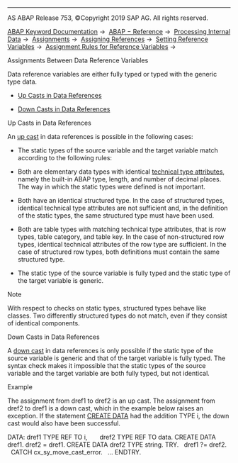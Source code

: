   

* * *

AS ABAP Release 753, ©Copyright 2019 SAP AG. All rights reserved.

[ABAP Keyword Documentation](javascript:call_link\('abenabap.htm'\)) →  [ABAP − Reference](javascript:call_link\('abenabap_reference.htm'\)) →  [Processing Internal Data](javascript:call_link\('abenabap_data_working.htm'\)) →  [Assignments](javascript:call_link\('abenvalue_assignments.htm'\)) →  [Assigning References](javascript:call_link\('abenreference_assignments.htm'\)) →  [Setting Reference Variables](javascript:call_link\('abenset_references.htm'\)) →  [Assignment Rules for Reference Variables](javascript:call_link\('abenconversion_references.htm'\)) → 

Assignments Between Data Reference Variables

Data reference variables are either fully typed or typed with the generic type data.

-   [Up Casts in Data References](#@@ITOC@@ABENCONVERSION_REFERENCES_DATA_1)

-   [Down Casts in Data References](#@@ITOC@@ABENCONVERSION_REFERENCES_DATA_2)

Up Casts in Data References

An [up cast](javascript:call_link\('abenup_cast_glosry.htm'\) "Glossary Entry") in data references is possible in the following cases:

-   The static types of the source variable and the target variable match according to the following rules:

-   Both are elementary data types with identical [technical type attributes](javascript:call_link\('abentechnical_type_attr_glosry.htm'\) "Glossary Entry"), namely the built-in ABAP type, length, and number of decimal places. The way in which the static types were defined is not important.

-   Both have an identical structured type. In the case of structured types, identical technical type attributes are not sufficient and, in the definition of the static types, the same structured type must have been used.

-   Both are table types with matching technical type attributes, that is row types, table category, and table key. In the case of non-structured row types, identical technical attributes of the row type are sufficient. In the case of structured row types, both definitions must contain the same structured type.

-   The static type of the source variable is fully typed and the static type of the target variable is generic.

Note

With respect to checks on static types, structured types behave like classes. Two differently structured types do not match, even if they consist of identical components.

Down Casts in Data References

A [down cast](javascript:call_link\('abendown_cast_glosry.htm'\) "Glossary Entry") in data references is only possible if the static type of the source variable is generic and that of the target variable is fully typed. The syntax check makes it impossible that the static types of the source variable and the target variable are both fully typed, but not identical.

Example

The assignment from dref1 to dref2 is an up cast. The assignment from dref2 to dref1 is a down cast, which in the example below raises an exception. If the statement [CREATE DATA](javascript:call_link\('abapcreate_data.htm'\)) had the addition TYPE i, the down cast would also have been successful.

DATA: dref1 TYPE REF TO i,
      dref2 TYPE REF TO data.
CREATE DATA dref1.
dref2 = dref1.
CREATE DATA dref2 TYPE string.
TRY.
  dref1 ?= dref2.
  CATCH cx\_sy\_move\_cast\_error.
  ...
ENDTRY.